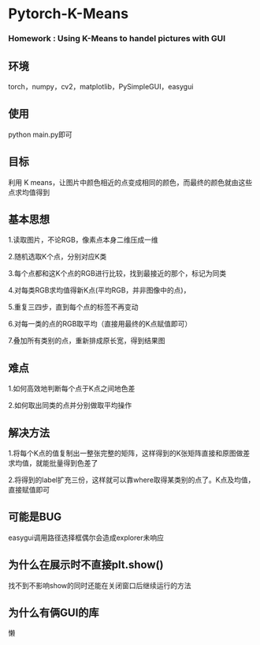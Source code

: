 # Pytorch-K-Means
### Homework : Using K-Means to handel pictures with GUI

## 环境
torch，numpy，cv2，matplotlib，PySimpleGUI，easygui

## 使用
python main.py即可

## 目标
利用 K means，让图片中颜色相近的点变成相同的颜色，而最终的颜色就由这些点求均值得到

## 基本思想
1.读取图片，不论RGB，像素点本身二维压成一维

2.随机选取K个点，分别对应K类

3.每个点都和这K个点的RGB进行比较，找到最接近的那个，标记为同类

4.对每类RGB求均值得新K点(平均RGB，并非图像中的点)，

5.重复三四步，直到每个点的标签不再变动

6.对每一类的点的RGB取平均（直接用最终的K点赋值即可）

7.叠加所有类别的点，重新排成原长宽，得到结果图

## 难点
1.如何高效地判断每个点于K点之间地色差

2.如何取出同类的点并分别做取平均操作

## 解决方法
1.将每个K点的值复制出一整张完整的矩阵，这样得到的K张矩阵直接和原图做差求均值，就能批量得到色差了

2.将得到的label扩充三份，这样就可以靠where取得某类别的点了。K点及均值，直接赋值即可

## 可能是BUG
easygui调用路径选择框偶尔会造成explorer未响应

## 为什么在展示时不直接plt.show()
找不到不影响show的同时还能在关闭窗口后继续运行的方法

## 为什么有俩GUI的库
懒
